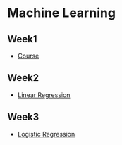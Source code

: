 # Machine Learning

## Week1
- [Course](Week1/README.md)

## Week2
- [Linear Regression](Week2/README.md)

## Week3
- [Logistic Regression](Week3/README.md)